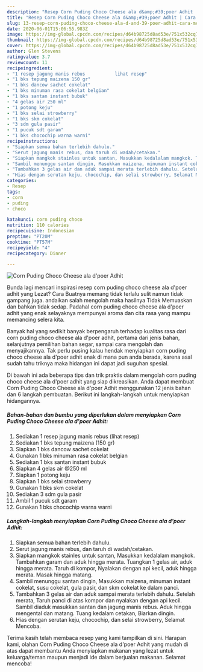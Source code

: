 ```yaml
---
description: "Resep Corn Puding Choco Cheese ala d&amp;#39;poer Adhit | Cara Membuat Corn Puding Choco Cheese ala d&amp;#39;poer Adhit Yang Paling Enak"
title: "Resep Corn Puding Choco Cheese ala d&amp;#39;poer Adhit | Cara Membuat Corn Puding Choco Cheese ala d&amp;#39;poer Adhit Yang Paling Enak"
slug: 13-resep-corn-puding-choco-cheese-ala-d-and-39-poer-adhit-cara-membuat-corn-puding-choco-cheese-ala-d-and-39-poer-adhit-yang-paling-enak
date: 2020-06-01T15:06:55.983Z
image: https://img-global.cpcdn.com/recipes/d64b98725d8ad53e/751x532cq70/corn-puding-choco-cheese-ala-dpoer-adhit-foto-resep-utama.jpg
thumbnail: https://img-global.cpcdn.com/recipes/d64b98725d8ad53e/751x532cq70/corn-puding-choco-cheese-ala-dpoer-adhit-foto-resep-utama.jpg
cover: https://img-global.cpcdn.com/recipes/d64b98725d8ad53e/751x532cq70/corn-puding-choco-cheese-ala-dpoer-adhit-foto-resep-utama.jpg
author: Glen Stevens
ratingvalue: 3.7
reviewcount: 11
recipeingredient:
- "1 resep jagung manis rebus           lihat resep"
- "1 bks tepung maizena 150 gr"
- "1 bks dancow sachet cokelat"
- "1 bks minuman rasa cokelat belgian"
- "1 bks santan instant bubuk"
- "4 gelas air 250 ml"
- "1 potong keju"
- "1 bks selai strowberry"
- "1 bks skm cokelat"
- "3 sdm gula pasir"
- "1 pucuk sdt garam"
- "1 bks chocochip warna warni"
recipeinstructions:
- "Siapkan semua bahan terlebih dahulu."
- "Serut jagung manis rebus, dan taruh di wadah/cetakan."
- "Siapkan mangkok stainles untuk santan, Masukkan kedalalam mangkok. Tambahkan garam dan aduk hingga merata. Tuangkan 1 gelas air, aduk hingga merata. Taruh di kompor, Nyalakan dengan api kecil, aduk hingga merata. Masak hingga matang."
- "Sambil menunggu santan dingin, Masukkan maizena, minuman instant cokelat, susu cokelat, gula pasir, dan skm cokelat ke dalam panci."
- "Tambahkan 3 gelas air dan aduk sampai merata terlebih dahulu. Setelah merata, Taruh panci di atas kompor dan nyalakan dengan api kecil. Sambil diaduk masukkan santan dan jagung manis rebus. Aduk hingga mengental dan matang. Tuang kedalam cetakan, Biarkan dingin."
- "Hias dengan serutan keju, chocochip, dan selai strowberry, Selamat Mencoba."
categories:
- Resep
tags:
- corn
- puding
- choco

katakunci: corn puding choco 
nutrition: 110 calories
recipecuisine: Indonesian
preptime: "PT20M"
cooktime: "PT57M"
recipeyield: "4"
recipecategory: Dinner

---
```



![Corn Puding Choco Cheese ala d&#39;poer Adhit](https://img-global.cpcdn.com/recipes/d64b98725d8ad53e/751x532cq70/corn-puding-choco-cheese-ala-dpoer-adhit-foto-resep-utama.jpg)

Bunda lagi mencari inspirasi resep corn puding choco cheese ala d&#39;poer adhit yang Lezat? Cara Buatnya memang tidak terlalu sulit namun tidak gampang juga. andaikan salah mengolah maka hasilnya Tidak Memuaskan dan bahkan tidak sedap. Padahal corn puding choco cheese ala d&#39;poer adhit yang enak selayaknya mempunyai aroma dan cita rasa yang mampu memancing selera kita.

Banyak hal yang sedikit banyak berpengaruh terhadap kualitas rasa dari corn puding choco cheese ala d&#39;poer adhit, pertama dari jenis bahan, selanjutnya pemilihan bahan segar, sampai cara mengolah dan menyajikannya. Tak perlu pusing kalau hendak menyiapkan corn puding choco cheese ala d&#39;poer adhit enak di mana pun anda berada, karena asal sudah tahu triknya maka hidangan ini dapat jadi suguhan spesial.




Di bawah ini ada beberapa tips dan trik praktis dalam mengolah corn puding choco cheese ala d&#39;poer adhit yang siap dikreasikan. Anda dapat membuat Corn Puding Choco Cheese ala d&#39;poer Adhit menggunakan 12 jenis bahan dan 6 langkah pembuatan. Berikut ini langkah-langkah untuk menyiapkan hidangannya.

<!--inarticleads1-->

##### Bahan-bahan dan bumbu yang diperlukan dalam menyiapkan Corn Puding Choco Cheese ala d&#39;poer Adhit:

1. Sediakan 1 resep jagung manis rebus           (lihat resep)
1. Sediakan 1 bks tepung maizena (150 gr)
1. Siapkan 1 bks dancow sachet cokelat
1. Gunakan 1 bks minuman rasa cokelat belgian
1. Sediakan 1 bks santan instant bubuk
1. Siapkan 4 gelas air @250 ml
1. Siapkan 1 potong keju
1. Siapkan 1 bks selai strowberry
1. Gunakan 1 bks skm cokelat
1. Sediakan 3 sdm gula pasir
1. Ambil 1 pucuk sdt garam
1. Gunakan 1 bks chocochip warna warni




<!--inarticleads2-->

##### Langkah-langkah menyiapkan Corn Puding Choco Cheese ala d&#39;poer Adhit:

1. Siapkan semua bahan terlebih dahulu.
1. Serut jagung manis rebus, dan taruh di wadah/cetakan.
1. Siapkan mangkok stainles untuk santan, Masukkan kedalalam mangkok. Tambahkan garam dan aduk hingga merata. Tuangkan 1 gelas air, aduk hingga merata. Taruh di kompor, Nyalakan dengan api kecil, aduk hingga merata. Masak hingga matang.
1. Sambil menunggu santan dingin, Masukkan maizena, minuman instant cokelat, susu cokelat, gula pasir, dan skm cokelat ke dalam panci.
1. Tambahkan 3 gelas air dan aduk sampai merata terlebih dahulu. Setelah merata, Taruh panci di atas kompor dan nyalakan dengan api kecil. Sambil diaduk masukkan santan dan jagung manis rebus. Aduk hingga mengental dan matang. Tuang kedalam cetakan, Biarkan dingin.
1. Hias dengan serutan keju, chocochip, dan selai strowberry, Selamat Mencoba.




Terima kasih telah membaca resep yang kami tampilkan di sini. Harapan kami, olahan Corn Puding Choco Cheese ala d&#39;poer Adhit yang mudah di atas dapat membantu Anda menyiapkan makanan yang lezat untuk keluarga/teman maupun menjadi ide dalam berjualan makanan. Selamat mencoba!
